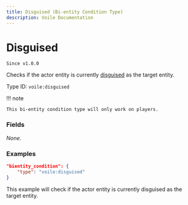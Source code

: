 ```yaml
---
title: Disguised (Bi-entity Condition Type)
description: Voile Documentation
---
```


# Disguised

`Since v1.0.0`

Checks if the actor entity is currently [disguised](../bientity-action-types/disguise.md) as the target entity.

Type ID: `voile:disguised`

!!! note

    This bi-entity condition type will only work on players.

### Fields

*None.*

### Examples

```json
"bientity_condition": {
    "type": "voile:disguised"
}
```

This example will check if the actor entity is currently disguised as the target entity.